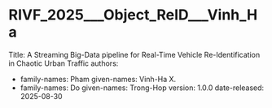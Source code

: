 # RIVF_2025___Object_ReID___Vinh_Ha

Title: A Streaming Big-Data pipeline for Real-Time Vehicle Re-Identification in Chaotic Urban Traffic
authors:
  - family-names: Pham
    given-names: Vinh-Ha X.
  - family-names: Do
    given-names: Trong-Hop
version: 1.0.0
date-released: 2025-08-30
